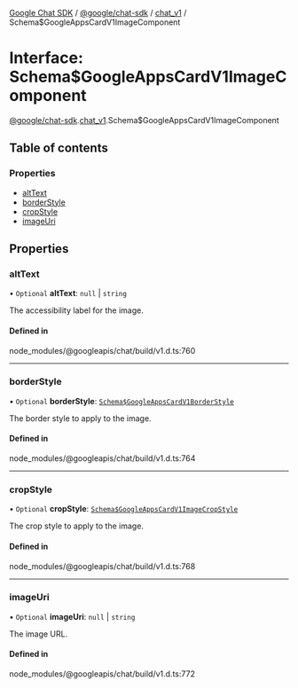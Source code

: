 [Google Chat SDK](../README.md) / [@google/chat-sdk](../modules/google_chat_sdk.md) / [chat\_v1](../modules/google_chat_sdk.chat_v1.md) / Schema$GoogleAppsCardV1ImageComponent

# Interface: Schema$GoogleAppsCardV1ImageComponent

[@google/chat-sdk](../modules/google_chat_sdk.md).[chat_v1](../modules/google_chat_sdk.chat_v1.md).Schema$GoogleAppsCardV1ImageComponent

## Table of contents

### Properties

- [altText](google_chat_sdk.chat_v1.Schema_GoogleAppsCardV1ImageComponent.md#alttext)
- [borderStyle](google_chat_sdk.chat_v1.Schema_GoogleAppsCardV1ImageComponent.md#borderstyle)
- [cropStyle](google_chat_sdk.chat_v1.Schema_GoogleAppsCardV1ImageComponent.md#cropstyle)
- [imageUri](google_chat_sdk.chat_v1.Schema_GoogleAppsCardV1ImageComponent.md#imageuri)

## Properties

### altText

• `Optional` **altText**: ``null`` \| `string`

The accessibility label for the image.

#### Defined in

node_modules/@googleapis/chat/build/v1.d.ts:760

___

### borderStyle

• `Optional` **borderStyle**: [`Schema$GoogleAppsCardV1BorderStyle`](google_chat_sdk.chat_v1.Schema_GoogleAppsCardV1BorderStyle.md)

The border style to apply to the image.

#### Defined in

node_modules/@googleapis/chat/build/v1.d.ts:764

___

### cropStyle

• `Optional` **cropStyle**: [`Schema$GoogleAppsCardV1ImageCropStyle`](google_chat_sdk.chat_v1.Schema_GoogleAppsCardV1ImageCropStyle.md)

The crop style to apply to the image.

#### Defined in

node_modules/@googleapis/chat/build/v1.d.ts:768

___

### imageUri

• `Optional` **imageUri**: ``null`` \| `string`

The image URL.

#### Defined in

node_modules/@googleapis/chat/build/v1.d.ts:772
